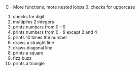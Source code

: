 C - More functions, more nested loops
0. checks for uppercase
1. checks for digit
2. multiplies 2 integers
3. prints numbers from 0 - 9
4. prints numbers from 0 - 9 except 2 and 4
5. prints 10 times the number
6. draws a straight line
7. draws diagonal line
8. prints a square 
9. fizz buzz
10. prints a triangle

